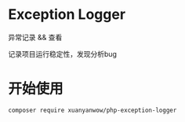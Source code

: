 # Exception Logger

异常记录 && 查看

记录项目运行稳定性，发现分析bug

# 开始使用

````composer
composer require xuanyanwow/php-exception-logger
```` 